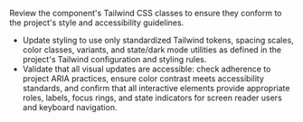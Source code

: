 Review the component's Tailwind CSS classes to ensure they conform to the project's style and accessibility guidelines.
- Update styling to use only standardized Tailwind tokens, spacing scales, color classes, variants, and state/dark mode utilities as defined in the project's Tailwind configuration and styling rules.
- Validate that all visual updates are accessible: check adherence to project ARIA practices, ensure color contrast meets accessibility standards, and confirm that all interactive elements provide appropriate roles, labels, focus rings, and state indicators for screen reader users and keyboard navigation.